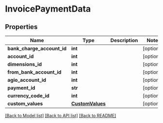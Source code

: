 # InvoicePaymentData

## Properties
Name | Type | Description | Notes
------------ | ------------- | ------------- | -------------
**bank_charge_account_id** | **int** |  | [optional] 
**account_id** | **int** |  | [optional] 
**dimensions_id** | **int** |  | [optional] 
**from_bank_account_id** | **int** |  | [optional] 
**agio_account_id** | **int** |  | [optional] 
**payment_id** | **str** |  | [optional] 
**currency_code_id** | **int** |  | [optional] 
**custom_values** | [**CustomValues**](CustomValues.md) |  | [optional] 

[[Back to Model list]](../README.md#documentation-for-models) [[Back to API list]](../README.md#documentation-for-api-endpoints) [[Back to README]](../README.md)


